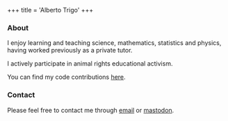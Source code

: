 +++
title  = 'Alberto Trigo'
+++

### About

I enjoy learning and teaching science, mathematics, statistics and physics, having worked previously as a private tutor.

I actively participate in animal rights educational activism.

You can find my code contributions [here](https://github.com/tunjan).

### Contact

Please feel free to contact me through [email](mailto:contact@albertotrigo.eu) or [mastodon](https://scicomm.xyz/@tunjan).

